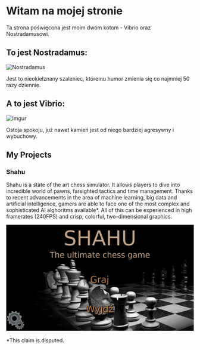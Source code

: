 # Witam na mojej stronie
Ta strona poświęcona jest moim dwóm kotom - Vibrio oraz Nostradamusowi.

## To jest Nostradamus:

![Nostradamus](https://i.imgur.com/rb2zbV2.jpg)

Jest to nieokiełznany szaleniec, któremu humor zmienia się co najmniej 50 razy dziennie.

## A to jest Vibrio:

![Imgur](https://i.imgur.com/92HQZn7.jpg)

Ostoja spokoju, już nawet kamień jest od niego bardziej agresywny i wybuchowy.


## My Projects
### Shahu
Shahu is a state of the art chess simulator. It allows players to dive into incredible world of pawns, farsighted tactics and time management. Thanks to recent advancements in the area of machine learning, big data and artificial intelligence, gamers are able to face one of the most complex and sophisticated AI alghoritms available*. All of this can be experienced in high framerates (240FPS) and crisp, colorful, two-dimensional graphics.

![Shahu screenshot](https://raw.githubusercontent.com/senior-cpp-developer/senior-cpp-developer.github.io/main/shahu-mainMenu.png)

*This claim is disputed.
